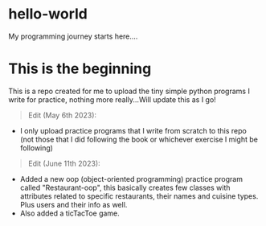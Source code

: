 # hello-world
My programming journey starts here....

# **This is the beginning**
This is a repo created for me to upload the tiny simple python programs I write for practice, nothing more really...Will update this as I go!
> Edit (May 6th 2023):
- I only upload practice programs that I write from scratch to this repo (not those that I did following the book or whichever exercise I might be following)
> Edit (June 11th 2023):
- Added a new oop (object-oriented programming) practice program called "Restaurant-oop", this basically creates few classes with attributes related to specific restaurants, their names and cuisine types. Plus users and their info as well.
- Also added a ticTacToe game.

